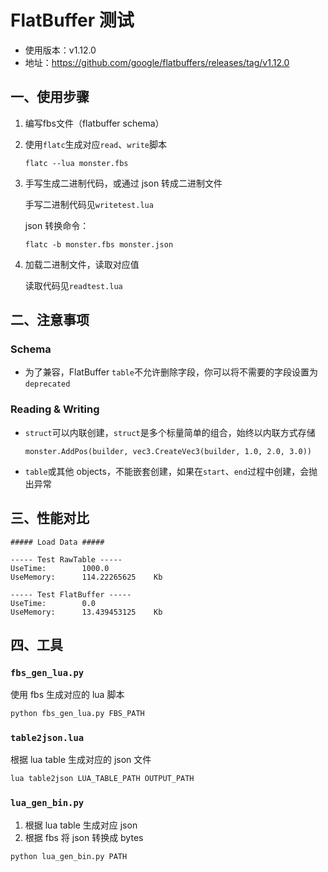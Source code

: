 # FlatBuffer 测试

- 使用版本：v1.12.0
- 地址：https://github.com/google/flatbuffers/releases/tag/v1.12.0

## 一、使用步骤

1. 编写fbs文件（flatbuffer schema）

2. 使用`flatc`生成对应`read`、`write`脚本

    ```
    flatc --lua monster.fbs
    ```

3. 手写生成二进制代码，或通过 json 转成二进制文件

    手写二进制代码见`writetest.lua`

    json 转换命令：

    ```
    flatc -b monster.fbs monster.json
    ```

4. 加载二进制文件，读取对应值

    读取代码见`readtest.lua`

## 二、注意事项

### Schema

- 为了兼容，FlatBuffer `table`不允许删除字段，你可以将不需要的字段设置为`deprecated`

### Reading & Writing

- `struct`可以内联创建，`struct`是多个标量简单的组合，始终以内联方式存储

    ```
    monster.AddPos(builder, vec3.CreateVec3(builder, 1.0, 2.0, 3.0))
    ```

- `table`或其他 objects，不能嵌套创建，如果在`start`、`end`过程中创建，会抛出异常

## 三、性能对比

```
##### Load Data #####

----- Test RawTable -----
UseTime:        1000.0
UseMemory:      114.22265625    Kb

----- Test FlatBuffer -----
UseTime:        0.0
UseMemory:      13.439453125    Kb
```

## 四、工具

### `fbs_gen_lua.py`

使用 fbs 生成对应的 lua 脚本

```sh
python fbs_gen_lua.py FBS_PATH
```

### `table2json.lua`

根据 lua table 生成对应的 json 文件

```sh
lua table2json LUA_TABLE_PATH OUTPUT_PATH
```

### `lua_gen_bin.py`

1. 根据 lua table 生成对应 json
2. 根据 fbs 将 json 转换成 bytes

```sh
python lua_gen_bin.py PATH
```
